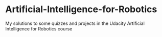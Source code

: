 # Artificial-Intelligence-for-Robotics
My solutions to some quizzes and projects in the Udacity Artificial Intelligence for Robotics course
